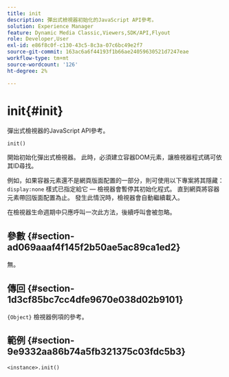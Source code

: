 ```yaml
---
title: init
description: 彈出式檢視器初始化的JavaScript API參考。
solution: Experience Manager
feature: Dynamic Media Classic,Viewers,SDK/API,Flyout
role: Developer,User
exl-id: e86f8c0f-c130-43c5-8c3a-07c6bc49e2f7
source-git-commit: 163ac6a6f44193f1b66ae24059630521d7247eae
workflow-type: tm+mt
source-wordcount: '126'
ht-degree: 2%

---
```


# init{#init}

彈出式檢視器的JavaScript API參考。

`init()`

開始初始化彈出式檢視器。 此時，必須建立容器DOM元素，讓檢視器程式碼可依其ID尋找。

例如，如果容器元素還不是網頁版面配置的一部分，則可使用以下專案將其隱藏： `display:none` 樣式已指定給它 — 檢視器會暫停其初始化程式。 直到網頁將容器元素帶回版面配置為止。 發生此情況時，檢視器會自動繼續載入。

在檢視器生命週期中只應呼叫一次此方法，後續呼叫會被忽略。

## 參數 {#section-ad069aaaf4f145f2b50ae5ac89ca1ed2}

無。

## 傳回 {#section-1d3cf85bc7cc4dfe9670e038d02b9101}

`{Object}` 檢視器例項的參考。

## 範例 {#section-9e9332aa86b74a5fb321375c03fdc5b3}

```
<instance>.init()
```
